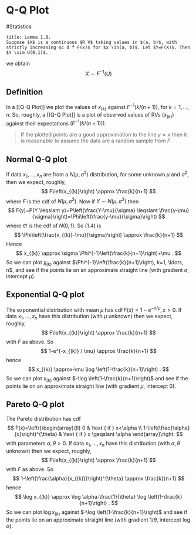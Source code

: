 # Q-Q Plot
#Statistics 

```ad-theorem
title: Lemma 1.8.
Suppose $X$ is a continuous $R V$ taking values in $(a, b)$, with strictly increasing $c d f F(x)$ for $x \in(a, b)$. Let $Y=F(X)$. Then $Y \sim U(0,1)$.
```
we obtain
$$
X \sim F^{-1}(U)
$$

## Definition
In a [[Q-Q Plot]] we plot the values of $x_{(k)}$ against $F^{-1}(k /(n+1))$, for $k=1, \ldots, n$. So, roughly, a [[Q-Q Plot]] is a plot of observed values of RVs $\left(x_{(k)}\right)$ against their expectations $\left(F^{-1}(k /(n+1))\right)$.

> If the plotted points are a good approximation to the line $y=x$ then it is reasonable to assume the data are a random sample from $F$.

## Normal Q-Q plot
If data $x_{1}, \ldots, x_{n}$ are from a $N\left(\mu, \sigma^{2}\right)$ distribution, for some unknown $\mu$ and $\sigma^{2}$, then we expect, roughly,
$$
F\left(x_{(k)}\right) \approx \frac{k}{n+1}
$$
where $F$ is the cdf of $N\left(\mu, \sigma^{2}\right)$. Now if $Y \sim N\left(\mu, \sigma^{2}\right)$ then
$$
F(y)=P(Y \leqslant y)=P\left(\frac{Y-\mu}{\sigma} \leqslant \frac{y-\mu}{\sigma}\right)=\Phi\left(\frac{y-\mu}{\sigma}\right)
$$
where $\Phi$ is the cdf of $N(0,1)$. So $(1.4)$ is
$$
\Phi\left(\frac{x_{(k)}-\mu}{\sigma}\right) \approx \frac{k}{n+1}
$$
Hence
$$
x_{(k)} \approx \sigma \Phi^{-1}\left(\frac{k}{n+1}\right)+\mu .
$$
So we can plot [$x_{(k)}$](Order%20Statistics.md) against $\Phi^{-1}\left(\frac{k}{n+1}\right), k=1, \ldots, n$, and see if the points lie on an approximate straight line (with gradient $\sigma$, intercept $\mu$).

## Exponential Q-Q plot
The exponential distrbution with mean $\mu$ has $\operatorname{cdf} F(x)=1-e^{-x / \mu}, x>0$. If data $x_{1}, \ldots, x_{n}$ have this distribution (with $\mu$ unknown) then we expect, roughly,
$$
F\left(x_{(k)}\right) \approx \frac{k}{n+1}
$$
with $F$ as above. So
$$
1-e^{-x_{(k)} / \mu} \approx \frac{k}{n+1}
$$
hence
$$
x_{(k)} \approx-\mu \log \left(1-\frac{k}{n+1}\right) .
$$
So we can plot $x_{(k)}$ against $-\log \left(1-\frac{k}{n+1}\right)$ and see if the points lie on an approximate straight line (with gradient $\mu$, intercept 0$)$.

## Pareto Q-Q plot
The Pareto distribution has cdf
$$
F(x)=\left\{\begin{array}{ll}
0 & \text { if } x<\alpha \\
1-\left(\frac{\alpha}{x}\right)^{\theta} & \text { if } x \geqslant \alpha
\end{array}\right.
$$
with parameters $\alpha, \theta>0$. If data $x_{1}, \ldots, x_{n}$ have this distribution (with $\alpha, \theta$ unknown) then we expect, roughly,
$$
F\left(x_{(k)}\right) \approx \frac{k}{n+1}
$$
with $F$ as above. So
$$
1-\left(\frac{\alpha}{x_{(k)}}\right)^{\theta} \approx \frac{k}{n+1}
$$
hence
$$
\log x_{(k)} \approx \log \alpha-\frac{1}{\theta} \log \left(1-\frac{k}{n+1}\right) .
$$
So we can plot $\log x_{(k)}$ against $-\log \left(1-\frac{k}{n+1}\right)$ and see if the points lie on an approximate straight line (with gradient $1 / \theta$, intercept $\log \alpha)$.